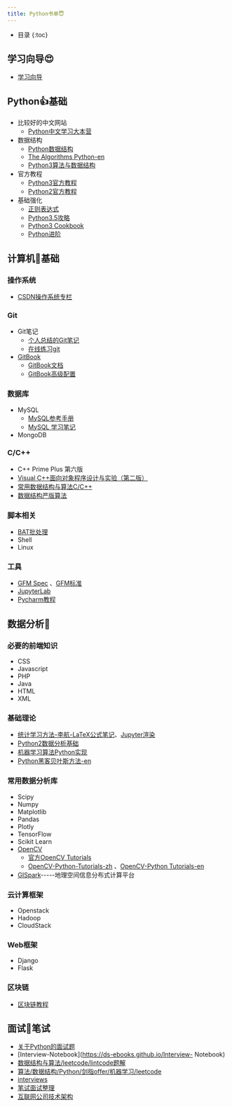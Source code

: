```yaml
---
title: Python书单😇
---
```


* 目录
{:toc}

## 学习向导😍

- [学习向导](https://ds-ebooks.github.io/Guide)

## Python👍基础

- 比较好的中文网站
  - [Python中文学习大本营](http://www.pythondoc.com/)
- 数据结构
  - [Python数据结构](https://github.com/facert/python-data-structure-cn)
  - [The Algorithms Python-en](https://github.com/TheAlgorithms/Python)
  - [Python3算法与数据结构](https://github.com/keon/algorithms)
- 官方教程
  - [Python3官方教程](http://docs.python.org/3/tutorial/index.html)
  - [Python2官方教程](http://docs.python.org/2/tutorial/index.html)
- 基础强化
  - [正则表达式](https://ds-ebooks.github.io/Regular-Expression)
  - [Python3.5攻略](https://github.com/hsz1273327/TutorialForPython/blob/master/book/SUMMARY.md)
  - [Python3 Cookbook](http://python3-cookbook.readthedocs.io/zh_CN/latest/)
  - [Python进阶](https://github.com/eastlakeside/interpy-zh)

## 计算机🍉基础

### 操作系统

- [CSDN操作系统专栏](https://blog.csdn.net/xw_classmate/article/category/5960581)

### Git

- Git笔记
  - [个人总结的Git笔记](https://ds-ebooks.github.io/Git-Note)
  - [在线练习git](https://learngitbranching.js.org/)
- [GitBook](https://docs.gitbook.com/)
  - [GitBook文档](https://chrisniael.gitbooks.io/gitbook-documentation/content/)
  - [GitBook高级配置](https://www.ds-vip.top/%E6%8A%80%E6%9C%AF/2018/08/25/use-gitbook/)

### 数据库

- MySQL
  - [MySQL参考手册](https://dev.mysql.com/doc/refman/8.0/en/)
  - [MySQL 学习笔记](https://notes.diguage.com/mysql/)
- MongoDB

### C/C++

- C++ Prime Plus 第六版
- [Visual C++面向对象程序设计与实验（第二版）](https://book.douban.com/subject/3772655/)
- [常用数据结构与算法C/C++](https://github.com/mmc-maodun/Data-Structure-And-Algorithm)
- [数据结构严版算法](https://github.com/xuzhezhaozhao/DS_Code)

### 脚本相关

- [BAT批处理](https://ds-ebooks.github.io/DOS-BAT)
- Shell
- Linux

### 工具

- [GFM Spec](https://github.github.com/gfm/#example-1) 、[GFM标准](https://ds-ebooks.github.io/GFM)
- [JupyterLab](https://jupyterlab.readthedocs.io/en/latest/)
- [Pycharm教程](https://blog.csdn.net/column/details/pycharm.html)

## 数据分析💪

### 必要的前端知识

- CSS
- Javascript
- PHP
- Java
- HTML
- XML

### 基础理论

- [统计学习方法-李航-LaTeX公式笔记](https://github.com/anch3or/ml)、[Jupyter渲染](https://nbviewer.jupyter.org/github/anch3or/ml/tree/master/)
- [Python2数据分析基础](http://nbviewer.jupyter.org/github/lijin-THU/notes-python/blob/master/index.ipynb)
- [机器学习算法Python实现](https://github.com/lawlite19/MachineLearning_Python)
- [Python黑客贝叶斯方法-en](https://github.com/CamDavidsonPilon/Probabilistic-Programming-and-Bayesian-Methods-for-Hackers)

### 常用数据分析库

- Scipy
- Numpy
- Matplotlib
- Pandas
- Plotly
- TensorFlow
- Scikit Learn
- [OpenCV](https://opencv.org/)
  - [官方OpenCV Tutorials](https://docs.opencv.org/master/d9/df8/tutorial_root.html)
  - [OpenCV-Python-Tutorials-zh](https://justyjq.gitbooks.io/opencv-python-tutorials/content/) 、[OpenCV-Python Tutorials-en](https://opencv-python-tutroals.readthedocs.io/en/latest/py_tutorials/py_tutorials.html)
- [GISpark](http://gispark.readthedocs.io/zh_CN/latest/index.html)-----地理空间信息分布式计算平台

### 云计算框架

- Openstack
- Hadoop
- CloudStack

### Web框架

- Django
- Flask

### 区块链

- [区块链教程](https://ds-ebooks.github.io/blockchain-tutorial/)

## 面试🤝笔试

- [关于Python的面试题](https://github.com/taizilongxu/interview_python)
- [Interview-Notebook](https://ds-ebooks.github.io/Interview-
  Notebook)
- [数据结构与算法/leetcode/lintcode题解](https://algorithm.yuanbin.me/zh-hans/)
- [算法/数据结构/Python/剑指offer/机器学习/leetcode](https://github.com/Jack-Lee-Hiter/AlgorithmsByPython)
- [interviews](https://github.com/kdn251/interviews/blob/master/README-zh-cn.md)
- [笔试面试整理](https://hit-alibaba.github.io/interview/)
- [互联网公司技术架构](https://github.com/davideuler/architecture.of.internet-product)
